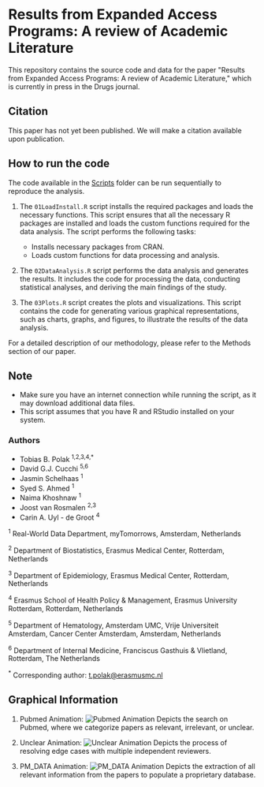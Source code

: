 # Results from Expanded Access Programs: A review of Academic Literature

This repository contains the source code and data for the paper "Results from Expanded Access Programs: A review of Academic Literature," which is currently in press in the Drugs journal.

## Citation

This paper has not yet been published. We will make a citation available upon publication. 

## How to run the code
The code available in the [Scripts](/Scripts) folder can be run sequentially to reproduce the analysis.

1. The `01LoadInstall.R` script installs the required packages and loads the necessary functions. This script ensures that all the necessary R packages are installed and loads the custom functions required for the data analysis. The script performs the following tasks:
   - Installs necessary packages from CRAN.
   - Loads custom functions for data processing and analysis.
   
2. The `02DataAnalysis.R` script performs the data analysis and generates the results. It includes the code for processing the data, conducting statistical analyses, and deriving the main findings of the study.
   
3. The `03Plots.R` script creates the plots and visualizations. This script contains the code for generating various graphical representations, such as charts, graphs, and figures, to illustrate the results of the data analysis.

For a detailed description of our methodology, please refer to the Methods section of our paper.

## Note
- Make sure you have an internet connection while running the script, as it may download additional data files.
- This script assumes that you have R and RStudio installed on your system.

### Authors
- Tobias B. Polak <sup>1,2,3,4,*</sup>
- David G.J. Cucchi <sup>5,6</sup>
- Jasmin Schelhaas <sup>1</sup>
- Syed S. Ahmed <sup>1</sup>
- Naima Khoshnaw <sup>1</sup>
- Joost van Rosmalen <sup>2,3</sup>
- Carin A. Uyl - de Groot <sup>4</sup>

<sup>1</sup> Real-World Data Department, myTomorrows, Amsterdam, Netherlands

<sup>2</sup> Department of Biostatistics, Erasmus Medical Center, Rotterdam, Netherlands

<sup>3</sup> Department of Epidemiology, Erasmus Medical Center, Rotterdam, Netherlands

<sup>4</sup> Erasmus School of Health Policy & Management, Erasmus University Rotterdam, Rotterdam, Netherlands

<sup>5</sup> Department of Hematology, Amsterdam UMC, Vrije Universiteit Amsterdam, Cancer Center Amsterdam, Amsterdam, Netherlands

<sup>6</sup> Department of Internal Medicine, Franciscus Gasthuis & Vlietland, Rotterdam, The Netherlands

<sup>*</sup> Corresponding author: t.polak@erasmusmc.nl

## Graphical Information
1. Pubmed Animation:
   ![Pubmed Animation](/Animations/1_Pubmed.gif)
   Depicts the search on Pubmed, where we categorize papers as relevant, irrelevant, or unclear.
   
2. Unclear Animation:
   ![Unclear Animation](/Animations/2_Unclear.gif)
   Depicts the process of resolving edge cases with multiple independent reviewers.
   
3. PM_DATA Animation:
   ![PM_DATA Animation](/Animations/3_PM_DATA.gif)
   Depicts the extraction of all relevant information from the papers to populate a proprietary database.
